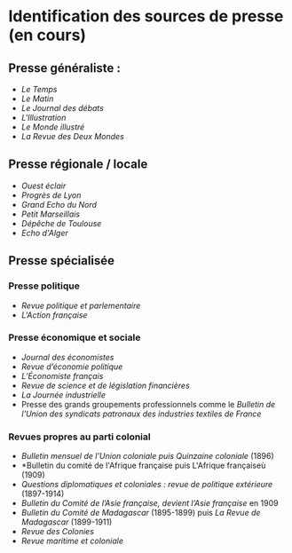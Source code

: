 # Identification des sources de presse (en cours)

## Presse généraliste : 
- *Le Temps*
- *Le Matin*
- *Le Journal des débats*
- *L'Illustration*
- *Le Monde illustré*
- *La Revue des Deux Mondes*

## Presse régionale / locale
- *Ouest éclair*
- *Progrès de Lyon*
- *Grand Echo du Nord*
- *Petit Marseillais*
- *Dépêche de Toulouse*
- *Echo d'Alger*

## Presse spécialisée

### Presse politique
- *Revue politique et parlementaire*
- *L'Action française*

### Presse économique et sociale
- *Journal des économistes*
- *Revue d’économie politique*
- *L’Économiste français*
- *Revue de science et de législation financières*
- *La Journée industrielle*
- Presse des grands groupements professionnels comme le *Bulletin de l'Union des syndicats patronaux des industries textiles de France*

### Revues propres au parti colonial
- *Bulletin mensuel de l’Union coloniale puis Quinzaine coloniale* (1896)
- *Bulletin du comité de l'Afrique française puis L'Afrique françaiseù (1909)
- *Questions diplomatiques et coloniales : revue de politique extérieure* (1897-1914)
- *Bulletin du Comité de l’Asie française, devient l’Asie française* en 1909
- *Bulletin du Comité de Madagascar* (1895-1899) puis *La Revue de Madagascar* (1899-1911)
- *Revue des Colonies*
- *Revue maritime et coloniale*
